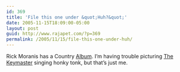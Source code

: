 ```yaml
---
id: 369
title: 'File this one under &quot;Huh?&quot;'
date: 2005-11-15T18:09:00-05:00
layout: post
guid: http://www.rajapet.com/?p=369
permalink: /2005/11/15/file-this-one-under-huh/
---
```

Rick Moranis has a Country [Album](http://www.rickmoranis.com/default.aspx "The Agoraphobic Cowboy"). I&#8217;m having trouble picturing [The Keymaster](http://en.wikipedia.org/wiki/Rick_Moranis) singing honky tonk, but that&#8217;s just me.